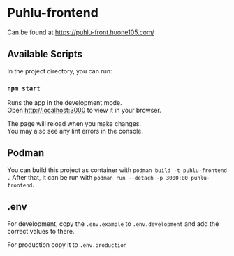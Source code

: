 # Puhlu-frontend

Can be found at https://puhlu-front.huone105.com/

## Available Scripts

In the project directory, you can run:

### `npm start`

Runs the app in the development mode.\
Open [http://localhost:3000](http://localhost:3000) to view it in your browser.

The page will reload when you make changes.\
You may also see any lint errors in the console.

## Podman

You can build this project as container with `podman build -t puhlu-frontend .`
After that, it can be run with `podman run --detach -p 3000:80 puhlu-frontend`.

## .env

For development, copy the `.env.example` to `.env.development` and
add the correct values to there.

For production copy it to `.env.production`
